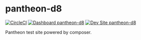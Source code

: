 # pantheon-d8

[![CircleCI](https://circleci.com/gh/Mitsuroseba/pantheon-d8.svg?style=shield)](https://circleci.com/gh/Mitsuroseba/pantheon-d8)
[![Dashboard pantheon-d8](https://img.shields.io/badge/dashboard-pantheon_d8-yellow.svg)](https://dashboard.pantheon.io/sites/e95a940d-8dbb-45fa-aa09-ca184883a20f#dev/code)
[![Dev Site pantheon-d8](https://img.shields.io/badge/site-pantheon_d8-blue.svg)](http://dev-pantheon-d8.pantheonsite.io/)

Pantheon test site powered by composer.
